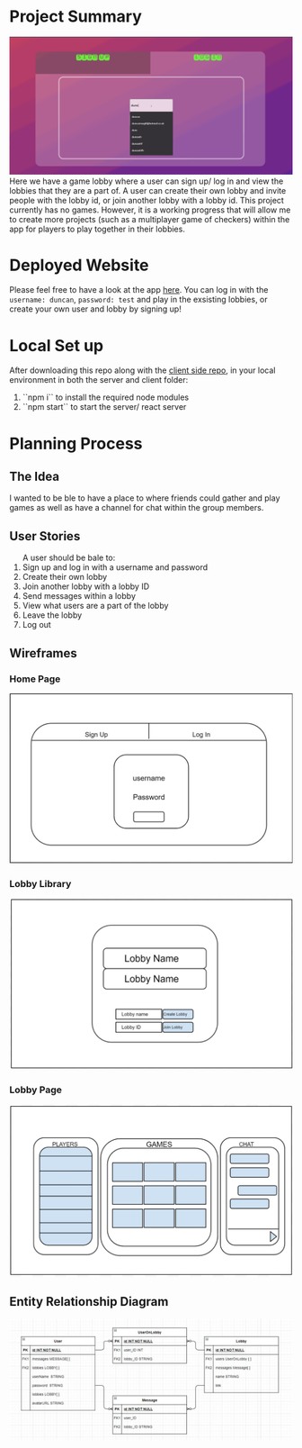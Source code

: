 # Project Summary 
![alt-text](https://github.com/duncan0801/boolean-uk-solo-project-server/blob/master/game-lobby-recording.gif?raw=true)
Here we have a game lobby where a user can sign up/ log in and view the lobbies that they are a part of. A user can create their own lobby and invite people with the lobby id, or join another lobby with a lobby id. This project currently has no games. However, it is a working progress that will allow me to create more projects (such as a multiplayer game of checkers) within the app for players to play together in their lobbies.

# Deployed Website
Please feel free to have a look at the app <a href="https://social-game-lobby.netlify.app/">here</a>. You can log in with the ``username: duncan``, ``password: test`` and play in the exsisting lobbies, or create your own user and lobby by signing up!

# Local Set up
After downloading this repo along with the <a href="https://github.com/duncan0801/boolean-uk-solo-project-client">client side repo</a>, in your local environment in both the server and client folder:
<ol>
  <li>``npm i`` to install the required node modules</li>
  <li>``npm start`` to start the server/ react server</li>
</ol>

# Planning Process

## The Idea
I wanted to be ble to have a place to where friends could gather and play games as well as have a channel for chat within the group members.

## User Stories 
<ol>
  A user should be bale to:
  <li>Sign up and log in with a username and password</li>
  <li>Create their own lobby</li>
  <li>Join another lobby with a lobby ID</li>
  <li>Send messages within a lobby</li>
  <li>View what users are a part of the lobby</li>
  <li>Leave the lobby</li>
  <li>Log out</li>
</ol>

## Wireframes

  ### Home Page
 ![alt-text](https://github.com/duncan0801/boolean-uk-solo-project-server/blob/master/src/ReadMe%20Stuff/Home%20page%20Wireframe.JPG?raw=true)
  ### Lobby Library
 ![alt-text](https://github.com/duncan0801/boolean-uk-solo-project-server/blob/master/src/ReadMe%20Stuff/Lobby%20Library%20Wireframe.JPG?raw=true)
  ### Lobby Page
 ![alt-text](https://github.com/duncan0801/boolean-uk-solo-project-server/blob/master/src/ReadMe%20Stuff/Lobby%20Page%20Wireframe.JPG?raw=true)
 
## Entity Relationship Diagram

![alt-text](https://github.com/duncan0801/boolean-uk-solo-project-server/blob/master/src/ReadMe%20Stuff/Data%20Model.JPG?raw=true)


